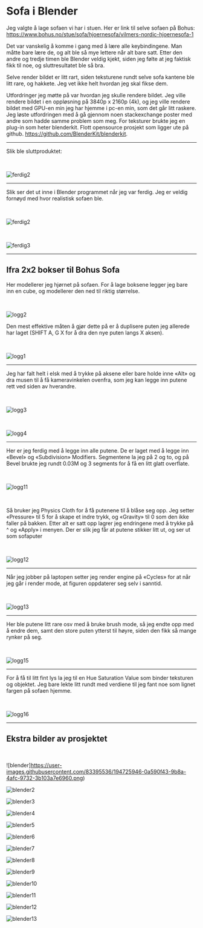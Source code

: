 # Sofa i Blender

Jeg valgte å lage sofaen vi har i stuen. Her er link til selve sofaen på Bohus:
https://www.bohus.no/stue/sofa/hjoernesofa/vilmers-nordic-hjoernesofa-1

Det var vanskelig å komme i gang med å lære alle keybindingene. Man måtte bare lære de, og alt
ble så mye lettere når alt bare satt. Etter den andre og tredje timen ble Blender veldig kjekt, siden
jeg følte at jeg faktisk fikk til noe, og sluttresultatet ble så bra.  

Selve render bildet er litt rart, siden teksturene rundt selve sofa kantene ble litt rare, og hakkete. Jeg vet ikke helt hvordan jeg skal fikse dem.

Utfordringer jeg møtte på var hvordan jeg skulle rendere bildet. Jeg ville rendere bildet i en
oppløsning på 3840p x 2160p (4k), og jeg ville rendere bildet med GPU-en min jeg har hjemme i
pc-en min, som det går litt raskere. Jeg løste utfordringen med å gå gjennom noen stackexchange
poster med andre som hadde samme problem som meg. For teksturer brukte jeg en plug-in som
heter blenderkit. Flott opensource prosjekt som ligger ute på github. https://github.com/BlenderKit/blenderkit.

-----
Slik ble sluttproduktet:

<br>

![ferdig2](https://user-images.githubusercontent.com/83395536/194726890-5b1ad29f-f5be-4d60-94f6-5148ab3c3548.png)

-----

Slik ser det ut inne i Blender programmet når jeg var ferdig. Jeg er veldig fornøyd med hvor realistisk sofaen ble. 

<br>

![ferdig2](https://user-images.githubusercontent.com/83395536/194725864-3f859d8e-8c6f-436f-9c91-9762ce17d47b.png)

<br>

![ferdig3](https://user-images.githubusercontent.com/83395536/194726932-aeba9315-ebf0-4b1c-b5c4-2f62ad4302f2.png)


-----

## Ifra 2x2 bokser til Bohus Sofa

Her modellerer jeg hjørnet på sofaen. For å lage boksene legger jeg bare inn en
cube, og modellerer den ned til riktig størrelse.

<br>

![logg2](https://user-images.githubusercontent.com/83395536/194725909-d242426c-f1b7-457d-a90f-fdcac45182db.png)

Den mest effektive måten å gjør dette på er å duplisere puten jeg allerede har laget
(SHIFT A, G X for å dra den nye puten langs X aksen).

<br>

![logg1](https://user-images.githubusercontent.com/83395536/194725907-999910ff-b045-4e4e-888e-c3954be6ce83.png)

-----

Jeg har falt helt i elsk med å trykke på aksene eller bare holde inne «Alt» og dra
musen til å få kameravinkelen ovenfra, som jeg kan legge inn putene rett ved siden
av hverandre.

<br>

![logg3](https://user-images.githubusercontent.com/83395536/194725910-0a298a39-2de3-42be-9f28-1e14d2f160b9.png)

<br>

![logg4](https://user-images.githubusercontent.com/83395536/194725911-507d3055-90f0-4fb2-8076-bc6a68e925b5.png)

-----

Her er jeg ferdig med å legge inn alle putene. De er laget med å legge inn «Bevel»
og «Subdivision» Modifiers. Segmentene la jeg på 2 og to, og på Bevel brukte jeg
rundt 0.03M og 3 segments for å få en litt glatt overflate.

<br>

![logg11](https://user-images.githubusercontent.com/83395536/194725920-72e58a6e-bbfe-458d-affa-b204af9edab1.png)

<br>

Så bruker jeg Physics Cloth for å få putenene til å blåse seg opp. Jeg setter
«Pressure» til 5 for å skape et indre trykk, og «Gravity» til 0 som den ikke faller på
bakken. Etter alt er satt opp lagrer jeg endringene med å trykke på ^ og «Apply» i
menyen. Der er slik jeg får at putene stikker litt ut, og ser ut som sofaputer

<br>

![logg12](https://user-images.githubusercontent.com/83395536/194725921-32a420c1-b49b-4645-ad6d-a53e1f4b1d7f.png)

-----

Når jeg jobber på laptopen setter jeg render engine
på «Cycles» for at når jeg går i render mode, at
figuren oppdaterer seg selv i sanntid. 

<br>

![logg13](https://user-images.githubusercontent.com/83395536/194725922-7b30cbb7-3f91-4cd1-ad58-3a8f709e5fdb.png)

-----

Her ble putene litt rare osv med å bruke brush mode, så jeg endte opp med å endre
dem, samt den store puten ytterst til høyre, siden den fikk så mange rynker på seg. 

<br>

![logg15](https://user-images.githubusercontent.com/83395536/194725925-20c8f6f1-e8ef-4b41-b265-4b964366488e.png)

-----

For å få til litt fint lys la jeg til en Hue Saturation Value som binder teksturen og
objektet. Jeg bare lekte litt rundt med verdiene til jeg fant noe som lignet fargen på
sofaen hjemme.

<br>

![logg16](https://user-images.githubusercontent.com/83395536/194725926-d711ef2d-8b58-4b91-9173-43a9fc84f255.png)

-----

## Ekstra bilder av prosjektet

<br>

![blender]https://user-images.githubusercontent.com/83395536/194725946-0a590f43-9b8a-4afc-9732-3b103a7e6960.png)


![blender2](https://user-images.githubusercontent.com/83395536/194725939-ba092542-f0bc-46b7-8096-04c631d2755e.png)

![blender3](https://user-images.githubusercontent.com/83395536/194725943-5d7f7c96-75cb-4186-816c-b5d082b4ef2d.png)


![blender4](https://user-images.githubusercontent.com/83395536/194725952-f561aa38-7639-42bf-a9eb-836bb1d4ed1d.png)


![blender5](https://user-images.githubusercontent.com/83395536/194725951-d824b8e6-e364-42bb-8a4f-a3d59ad9a8f8.png)

![blender6](https://user-images.githubusercontent.com/83395536/194725953-8a1b5089-6b2b-4be3-9adf-f49f1b47b664.png)

![blender7](https://user-images.githubusercontent.com/83395536/194725950-85046dfb-18f3-4fcc-89a4-9bdde94e0d2e.png)

![blender8](https://user-images.githubusercontent.com/83395536/194725956-2b7456f8-4cf1-444b-bc7f-70619c92c2ef.png)

![blender9](https://user-images.githubusercontent.com/83395536/194725955-e8386d10-0dde-4086-8917-fbbd4e1c215f.png)

![blender10](https://user-images.githubusercontent.com/83395536/194725947-69e4aaac-0afb-4248-a6e3-b7ceed4d9bba.png)

![blender11](https://user-images.githubusercontent.com/83395536/194725949-fdaea323-3b28-4ca3-b65d-b0267ad04660.png)

![blender12](https://user-images.githubusercontent.com/83395536/194725958-63b07c12-6cd5-4970-8d3d-95e64c02d053.png)

![blender13](https://user-images.githubusercontent.com/83395536/194725944-9fb7e920-6bf4-4450-9dec-6cb77f581d20.png)

